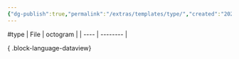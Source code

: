 ```yaml
---
{"dg-publish":true,"permalink":"/extras/templates/type/","created":"2023-04-28T19:43:28.835+02:00","updated":"2023-05-02T10:39:47.453+02:00"}
---
```


#type
| File | octogram |
| ---- | -------- |

{ .block-language-dataview}
